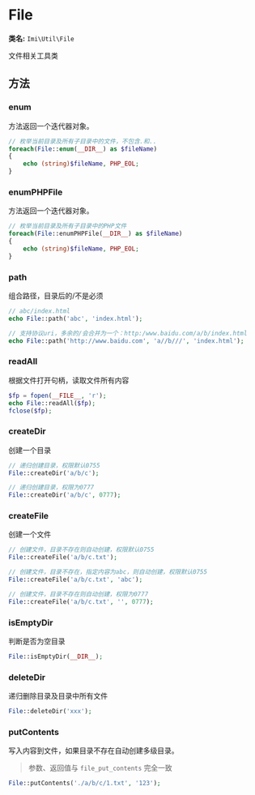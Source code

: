 # File

**类名:** `Imi\Util\File`

文件相关工具类

## 方法

### enum

方法返回一个迭代器对象。

```php
// 枚举当前目录及所有子目录中的文件，不包含.和..
foreach(File::enum(__DIR__) as $fileName)
{
	echo (string)$fileName, PHP_EOL;
}
```

### enumPHPFile

方法返回一个迭代器对象。

```php
// 枚举当前目录及所有子目录中的PHP文件
foreach(File::enumPHPFile(__DIR__) as $fileName)
{
	echo (string)$fileName, PHP_EOL;
}
```

### path

组合路径，目录后的/不是必须

```php
// abc/index.html
echo File::path('abc', 'index.html');

// 支持协议uri，多余的/会合并为一个：http:/www.baidu.com/a/b/index.html
echo File::path('http://www.baidu.com', 'a//b///', 'index.html');
```

### readAll

根据文件打开句柄，读取文件所有内容

```php
$fp = fopen(__FILE__, 'r');
echo File::readAll($fp);
fclose($fp);
```

### createDir

创建一个目录

```php
// 递归创建目录，权限默认0755
File::createDir('a/b/c');

// 递归创建目录，权限为0777
File::createDir('a/b/c', 0777);
```

### createFile

创建一个文件

```php
// 创建文件，目录不存在则自动创建，权限默认0755
File::createFile('a/b/c.txt');

// 创建文件，目录不存在，指定内容为abc，则自动创建，权限默认0755
File::createFile('a/b/c.txt', 'abc');

// 创建文件，目录不存在则自动创建，权限为0777
File::createFile('a/b/c.txt', '', 0777);
```

### isEmptyDir

判断是否为空目录

```php
File::isEmptyDir(__DIR__);
```

### deleteDir

递归删除目录及目录中所有文件

```php
File::deleteDir('xxx');
```

### putContents

写入内容到文件，如果目录不存在自动创建多级目录。

> 参数、返回值与 `file_put_contents` 完全一致

```php
File::putContents('./a/b/c/1.txt', '123');
```
